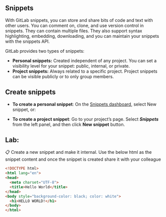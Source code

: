 ## Snippets

With GitLab snippets, you can store and share bits of code and text with other users. You can comment on, clone, and use version control in snippets. They can contain multiple files. They also support syntax highlighting, embedding, downloading, and you can maintain your snippets with the snippets API.

GitLab provides two types of snippets:

- **Personal snippets:** Created independent of any project. You can set a visibility level for your snippet: public, internal, or private.
- **Project snippets:** Always related to a specific project. Project snippets can be visible publicly or to only group members. 

## Create snippets 

- **To create a personal snippet**: On the [Snippets dashboard](https://git.nmlv.nml.com/dashboard/snippets), select New snippet, or: 

- **To create a project snippet**: Go to your project’s page. Select _**Snippets**_ from the left panel, and then click **New snippet** button. 

## Lab:

📋 Create a new snippet and make it internal. Use the below html as the snippet content and once the snippet is created share it with your colleague

```html
<!DOCTYPE html>
<html lang="en">
<head>
  <meta charset="UTF-8">
  <title>Hello World</title>
</head>
<body style="background-color: black; color: white">
  <h1>HELLO WORLD!</h1>
</body>
</html>
```